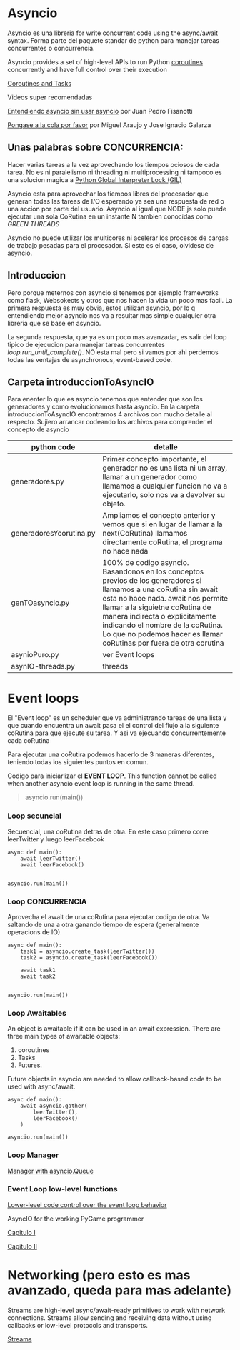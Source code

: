 # Asyncio

[Asyncio](https://docs.python.org/3/library/asyncio.html) es una libreria for write concurrent code using the async/await syntax.
Forma parte del paquete standar de python para manejar tareas concurrentes o concurrencia.

Asyncio provides a set of high-level APIs to run Python [coroutines](https://docs.python.org/3/library/asyncio-task.html#coroutine) concurrently and have full control over their execution

[Coroutines and Tasks](https://docs.python.org/3/library/asyncio-task.html)


Videos super recomendadas

[Entendiendo asyncio sin usar asyncio](https://www.youtube.com/watch?v=u_NDCBdHhzc) por Juan Pedro Fisanotti

[Pongase a la cola por favor](https://www.youtube.com/watch?v=nhD5Pz4mGhg) por Miguel Araujo y Jose Ignacio Galarza

## Unas palabras sobre CONCURRENCIA:

Hacer varias tareas a la vez aprovechando los tiempos ociosos de cada tarea. No es ni paralelismo ni threading ni multiprocessing ni tampoco es una solucion magica a [Python Global Interpreter Lock (GIL)](https://realpython.com/python-gil/)

Asyncio esta para aprovechar los tiempos libres del procesador que generan todas las tareas de I/O esperando ya sea una respuesta de red o una accion por parte del usuario. Asyncio al igual que NODE.js solo puede ejecutar una sola CoRutina en un instante N tambien conocidas como *GREEN THREADS*

Asyncio no puede utilizar los multicores ni acelerar los procesos de cargas de trabajo pesadas para el procesador. Si este es el caso, olvidese de asyncio.

## Introduccion

Pero porque meternos con asyncio si tenemos por ejemplo frameworks como flask, Websokects y otros que nos hacen la vida un poco mas facil. La primera respuesta es muy obvia, estos utilizan asyncio, por lo q entendiendo mejor asyncio nos va a resultar mas simple cualquier otra libreria que se base en asyncio.

La segunda respuesta, que ya es un poco mas avanzadar, es salir del loop tipico de ejecucion para manejar tareas concurrentes *loop.run_until_complete()*. NO esta mal pero si vamos por ahi perdemos todas las ventajas de asynchronous, event-based code.



## Carpeta introduccionToAsyncIO	

Para enenter lo que es asyncio tenemos que entender que son los generadores y como evolucionamos hasta asyncio.
En la carpeta introduccionToAsyncIO encontramos 4 archivos con mucho detalle al respecto. Sujiero arrancar codeando los archivos para comprender el concepto de asyncio

| python code | detalle |
| ----------- | ------- |
| generadores.py | Primer concepto importante, el generador no es una lista ni un array, llamar a un generador como llamamos a cualquier funcion no va a ejecutarlo, solo nos va a devolver su objeto. |
| generadoresYcorutina.py | Ampliamos el concepto anterior y vemos que si en lugar de llamar a la next(CoRutina) llamamos directamente coRutina, el programa no hace nada |
| genTOasyncio.py | 100% de codigo asyncio. Basandonos en los conceptos previos de los generadores si llamamos a una coRutina sin await esta no hace nada. await nos permite llamar a la siguietne coRutina de manera indirecta o explicitamente indicando el nombre de la coRutina. Lo que no podemos hacer es llamar coRutinas por fuera de otra corutina |
| asynioPuro.py | ver Event loops |
| asynIO-threads.py | threads |

		
# Event loops

El "Event loop" es un scheduler que va administrando tareas de una lista y que cuando encuentra un await pasa el el control del flujo a la siguiente coRutina para que ejecute su tarea. Y asi va ejecuando concurrentemente cada coRutina

Para ejecutar una coRutira podemos hacerlo de 3 maneras diferentes, teniendo todas los siguientes puntos en comun.

Codigo para iniciarlizar el **EVENT LOOP**. This function cannot be called when another asyncio event loop is running in the same thread.
> asyncio.run(main())

### Loop secuncial

Secuencial, una coRutina detras de otra. En este caso primero corre leerTwitter y luego leerFacebook

```
async def main():
    await leerTwitter()
    await leerFacebook()


asyncio.run(main())
```

### Loop CONCURRENCIA

Aprovecha el await de una coRutina para ejecutar codigo de otra. Va saltando de una a otra ganando tiempo de espera (generalmente operacions de IO)

```
async def main():
    task1 = asyncio.create_task(leerTwitter())
    task2 = asyncio.create_task(leerFacebook())
    
    await task1
    await task2


asyncio.run(main())
```

### Loop Awaitables

An object is awaitable if it can be used in an await expression. There are three main types of awaitable objects:

1. coroutines
2. Tasks
3. Futures.

Future objects in asyncio are needed to allow callback-based code to be used with async/await.

```
async def main():
    await asyncio.gather(
        leerTwitter(),
        leerFacebook()
    )

asyncio.run(main())
```

### Loop Manager

[Manager with asyncio.Queue](https://stackoverflow.com/questions/66292395/am-i-managing-asyncio-tasks-python-3-9-in-a-proper-way)

	
### Event Loop low-level functions 

[Lower-level code control over the event loop behavior](https://docs.python.org/3/library/asyncio-eventloop.html#asyncio-event-loop)

AsyncIO for the working PyGame programmer

[Capitulo I](https://blubbervision.neocities.org/asyncio.html)

[Capitulo II](https://blubberquark.tumblr.com/post/177942351040/asyncio-for-the-working-pygame-programmer-part)


	
# Networking (pero esto es mas avanzado, queda para mas adelante)
Streams are high-level async/await-ready primitives to work with network connections. Streams allow sending and receiving data without using callbacks or low-level protocols and transports.

[Streams](https://docs.python.org/3/library/asyncio-eventloop.html#asyncio.loop.create_server)



